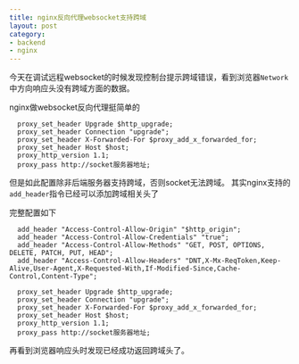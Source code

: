 ```yaml
---
title: nginx反向代理websocket支持跨域
layout: post
category:
- backend
- nginx
---
```

今天在调试远程websocket的时候发现控制台提示跨域错误，看到浏览器`Network`中方向响应头没有跨域方面的数据。

nginx做websocket反向代理挺简单的

```
  proxy_set_header Upgrade $http_upgrade;
  proxy_set_header Connection "upgrade";
  proxy_set_header X-Forwarded-For $proxy_add_x_forwarded_for;
  proxy_set_header Host $host;
  proxy_http_version 1.1;
  proxy_pass http://socket服务器地址;
```
但是如此配置除非后端服务器支持跨域，否则socket无法跨域。
其实nginx支持的`add_header`指令已经可以添加跨域相关头了

完整配置如下
```
  add_header "Access-Control-Allow-Origin" "$http_origin";
  add_header "Access-Control-Allow-Credentials" "true";
  add_header "Access-Control-Allow-Methods" "GET, POST, OPTIONS, DELETE, PATCH, PUT, HEAD";
  add_header "Access-Control-Allow-Headers" "DNT,X-Mx-ReqToken,Keep-Alive,User-Agent,X-Requested-With,If-Modified-Since,Cache-Control,Content-Type";

  proxy_set_header Upgrade $http_upgrade;
  proxy_set_header Connection "upgrade";
  proxy_set_header X-Forwarded-For $proxy_add_x_forwarded_for;
  proxy_set_header Host $host;
  proxy_http_version 1.1;
  proxy_pass http://socket服务器地址;
```

再看到浏览器响应头时发现已经成功返回跨域头了。